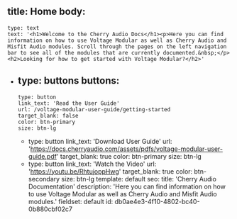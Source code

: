 title: Home
body:
  -
    type: text
    text: '<h1>Welcome to the Cherry Audio Docs</h1><p>Here you can find information on how to use Voltage Modular as well as Cherry Audio and Misfit Audio modules. Scroll through the pages on the left navigation bar to see all of the modules that are currently documented.&nbsp;</p><h2>Looking for how to get started with Voltage Modular?</h2>'
  -
    type: buttons
    buttons:
      -
        type: button
        link_text: 'Read the User Guide'
        url: /voltage-modular-user-guide/getting-started
        target_blank: false
        color: btn-primary
        size: btn-lg
      -
        type: button
        link_text: 'Download User Guide'
        url: 'https://docs.cherryaudio.com/assets/pdfs/voltage-modular-user-guide.pdf'
        target_blank: true
        color: btn-primary
        size: btn-lg
      -
        type: button
        link_text: 'Watch the Video'
        url: 'https://youtu.be/RhtujoppHwg'
        target_blank: true
        color: btn-secondary
        size: btn-lg
template: default
seo:
  title: 'Cherry Audio Documentation'
  description: 'Here you can find information on how to use Voltage Modular as well as Cherry Audio and Misfit Audio modules.'
fieldset: default
id: db0ae4e3-4f10-4802-bc40-0b880cbf02c7
